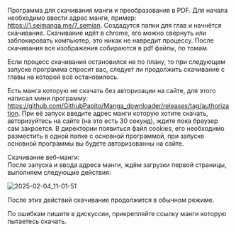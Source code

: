 Программа для скачивания манги и преобразования в PDF.
Для начала необходимо ввести адрес манги, пример: https://1.seimanga.me/7_semian.
Создадутся папки для глав и начнётся скачивание.
Скачивание идёт в chrome, его можно свернуть или заблокировать компьютер, это никак не навредит процессу.
После скачивания все изображения собираются в pdf файлы, по томам.

Если процесс скачивания остановился не по плану, то при следующем запуске программа спросит вас, следует ли продолжить скачивание с главы на которой всё остановилось.

Есть манга которую не скачать без авторизации на сайте, для этого написал мини программу: https://github.com/GithubPapito/Manga_downloader/releases/tag/authorization.
При её запуск введите адрес манги которую хотите скачать, авторизуйтесь на сайте (на это есть 30 секунд), ждите пока браузер сам закроется.
В директории появиться файл cookies, его необходимо разместить в одной папке с основной программой, при запуске основной программы вы будете авторизованны на сайте.

Скачивание веб-манги:<br>
После запуска и ввода адреса манги, ждём загрузки первой страницы, выполняем следующие действия:

![2025-02-04_11-01-51](https://github.com/user-attachments/assets/46428a9b-a03b-4715-9d1b-3a7e3f7a371b)

После этих действий скачивание продолжится в обычном режиме.

По ошибкам пишите в дискуссии, прикрепляйте ссылку манги которую пытаетесь скачать.

